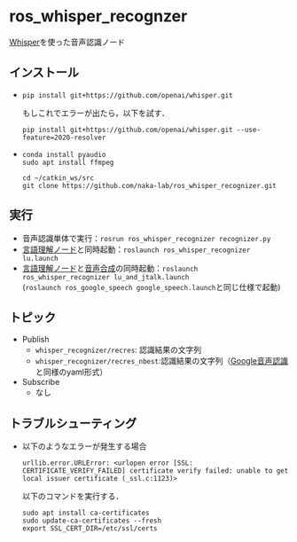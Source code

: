 # ros_whisper_recognzer

[Whisper](https://github.com/openai/whisper)を使った音声認識ノード

## インストール
- ```
  pip install git+https://github.com/openai/whisper.git
  ```
  もしこれでエラーが出たら，以下を試す．
  ```
  pip install git+https://github.com/openai/whisper.git --use-feature=2020-resolver
  ```
- ```
  conda install pyaudio
  sudo apt install ffmpeg

  cd ~/catkin_ws/src
  git clone https://github.com/naka-lab/ros_whisper_recognizer.git
  ```

## 実行
- 音声認識単体で実行：`rosrun ros_whisper_recognizer recognizer.py`
- [言語理解ノード](https://github.com/naka-lab/ros_google_speech#%E6%96%87%E6%B3%95%E3%83%99%E3%83%BC%E3%82%B9%E3%81%AE%E8%A8%80%E8%AA%9E%E7%90%86%E8%A7%A3)と同時起動：`roslaunch ros_whisper_recognizer lu.launch`  
- [言語理解ノード](https://github.com/naka-lab/ros_google_speech#%E6%96%87%E6%B3%95%E3%83%99%E3%83%BC%E3%82%B9%E3%81%AE%E8%A8%80%E8%AA%9E%E7%90%86%E8%A7%A3)と[音声合成](https://github.com/naka-lab/ros_jtalk)の同時起動：`roslaunch ros_whisper_recognizer lu_and_jtalk.launch`  
(`roslaunch ros_google_speech google_speech.launch`と同じ仕様で起動)


## トピック
- Publish
  - `whisper_recognizer/recres`: 認識結果の文字列
  - `whisper_recognizer/recres_nbest`:認識結果の文字列（[Google音声認識](https://github.com/naka-lab/ros_google_speech)と同様のyaml形式）
- Subscribe
  - なし

## トラブルシューティング
- 以下のようなエラーが発生する場合
  ```
  urllib.error.URLError: <urlopen error [SSL: CERTIFICATE_VERIFY_FAILED] certificate verify failed: unable to get local issuer certificate (_ssl.c:1123)>
  ```
  以下のコマンドを実行する．
  ```
  sudo apt install ca-certificates
  sudo update-ca-certificates --fresh
  export SSL_CERT_DIR=/etc/ssl/certs
  ```
  
